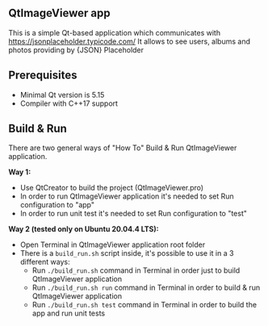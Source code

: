 ## QtImageViewer app

This is a simple Qt-based application which communicates with https://jsonplaceholder.typicode.com/
It allows to see users, albums and photos providing by {JSON} Placeholder
​

## Prerequisites

- Minimal Qt version is 5.15
- Compiler with C++17 support
​

## Build & Run

There are two general ways of "How To" Build & Run QtImageViewer application.

**Way 1:**
- Use QtCreator to build the project (QtImageViewer.pro)
- In order to run QtImageViewer application it's needed to set Run configuration to "app"
- In order to run unit test it's needed to set Run configuration to "test"

**Way 2 (tested only on Ubuntu 20.04.4 LTS):**
- Open Terminal in QtImageViewer application root folder
- There is a `build_run.sh` script inside, it's possible to use it in a 3 different ways:
  * Run `./build_run.sh` command in Terminal in order just to build QtImageViewer application
  * Run `./build_run.sh run` command in Terminal in order to build & run QtImageViewer application
  * Run `./build_run.sh test` command in Terminal in order to build the app and run unit tests
